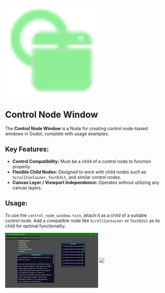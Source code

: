 <img src="addons/control_node_window/window_scenes/template/ControlNodeWindow.svg" align="middle" width="300">

# Control Node Window


The **Control Node Window** is a Node for creating control node-based windows in Godot, complete with usage examples.  

## Key Features:  
- **Control Compatibility:** Must be a child of a control node to function properly.  
- **Flexible Child Nodes:** Designed to work with child nodes such as `ScrollContainer`, `TextEdit`, and similar control nodes.  
- **Canvas Layer / Viewport Independence:** Operates without utilizing any canvas layers.

## Usage:  
To use the `control_node_window.tscn`, attach it as a child of a suitable control node. Add a compatible node like `ScrollContainer` or `TextEdit` as its child for optimal functionality.  

<img src="addons/control_node_window/showcase/Unbenannt.JPG" align="middle" width="300">

<img src="addons/control_node_window/examples/showcase_small.gif" align="middle" width="300">
